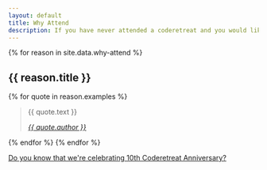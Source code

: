 ```yaml
---
layout: default
title: Why Attend
description: If you have never attended a coderetreat and you would like to know the reason why it's so special
---
```


<div class="posts-container">

{% for reason in site.data.why-attend %}
<h2>{{ reason.title }}</h2>

{% for quote in reason.examples %}
<blockquote class="quote">
  <p class="first">{{ quote.text }}</p>
  <cite><a href="{{ quote.url }}">{{ quote.author }}</a></cite>
</blockquote>
{% endfor %}
{% endfor %}

<p class="last-section">
    <a href="{% link pages/10-years/index.md %}">Do you know that we're celebrating 10th Coderetreat Anniversary?</a>
</p>

</div>
